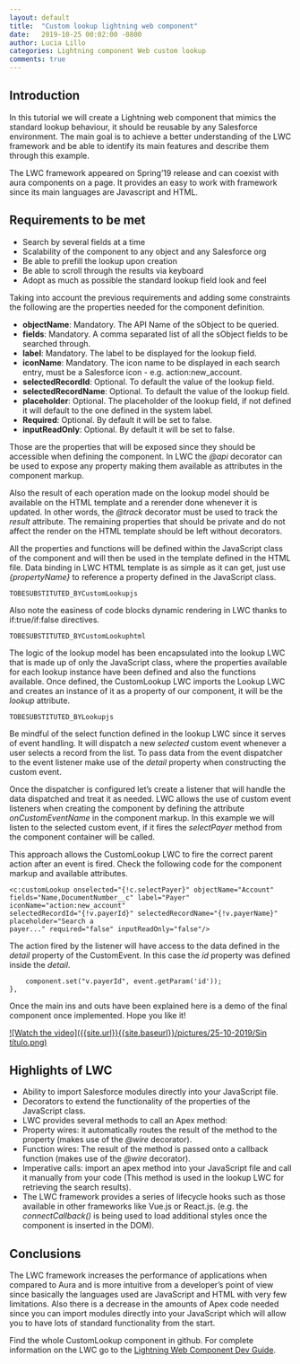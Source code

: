 ```yaml
---
layout: default
title:  "Custom lookup lightning web component"
date:   2019-10-25 00:02:00 -0800
author: Lucia Lillo
categories: Lightning component Web custom lookup
comments: true
---
```


## Introduction
In this tutorial we will create a Lightning web component that mimics the standard lookup behaviour, it should be reusable by any Salesforce environment. The main goal is to achieve a better understanding of the LWC framework and be able to identify its main features and describe them through this example.

The LWC framework appeared on Spring’19 release and can coexist with aura components on a page. It provides an easy to work with framework since its main languages are Javascript and HTML.

## Requirements to be met
- Search by several fields at a time
- Scalability of the component to any object and any Salesforce org
- Be able to prefill the lookup upon creation
- Be able to scroll through the results via keyboard
- Adopt as much as possible the standard lookup field look and feel

Taking into account the previous requirements and adding some constraints the following are the properties needed for the component definition.

- **objectName**: Mandatory. The API Name of the sObject to be queried.
- **fields**: Mandatory. A comma separated list of all the sObject fields to be searched through.
- **label**: Mandatory. The label to be displayed for the lookup field.
- **iconName**: Mandatory. The icon name to be displayed in each search entry, must be a Salesforce icon - e.g. action:new_account.
- **selectedRecordId**: Optional. To default the value of the lookup field.
- **selectedRecordName**: Optional. To default the value of the lookup field.
- **placeholder**: Optional. The placeholder of the lookup field, if not defined it will default to the one defined in the system label.
- **Required**: Optional. By default it will be set to false.
- **inputReadOnly**: Optional. By default it will be set to false.

Those are the properties that will be exposed since they should be accessible when defining the component. In LWC the *@api* decorator can be used to expose any property making them available as attributes in the component markup.

Also the result of each operation made on the lookup model should be available on the HTML template and a rerender done whenever it is updated. In other words, the *@track* decorator must be used to track the *result* attribute. The remaining properties that should be private and do not affect the render on the HTML template should be left without decorators.

All the properties and functions will be defined within the JavaScript class of the component and will then be used in the template defined in the HTML file. Data binding in LWC HTML template is as simple as it can get, just use *{propertyName}* to reference a property defined in the JavaScript class.

`TOBESUBSTITUTED_BYCustomLookupjs`

Also note the easiness of code blocks dynamic rendering in LWC thanks to if:true/if:false directives.

`TOBESUBSTITUTED_BYCustomLookuphtml`

The logic of the lookup model has been encapsulated into the lookup LWC that is made up of only the JavaScript class, where the properties available for each lookup instance have been defined and also the functions available. Once defined, the CustomLookup LWC imports the Lookup LWC and creates an instance of it as a property of our component, it will be the *lookup* attribute.

`TOBESUBSTITUTED_BYLookupjs`

Be mindful of the select function defined in the lookup LWC since it serves of event handling. It will dispatch a new *selected* custom event whenever a user selects a record from the list. To pass data from the event dispatcher to the event listener make use of the *detail* property when constructing the custom event.

Once the dispatcher is configured let’s create a listener that will handle the data dispatched and treat it as needed. LWC allows the use of custom event listeners when creating the component by defining the attribute *onCustomEventName* in the component markup. In this example we will listen to the selected custom event, if it fires the *selectPayer* method from the component container will be called. 

This approach allows the CustomLookup LWC to fire the correct parent action after an event is fired. Check the following code for the component markup and available attributes.

```
<c:customLookup onselected="{!c.selectPayer}" objectName="Account" 
fields="Name,DocumentNumber__c" label="Payer" iconName="action:new_account" 
selectedRecordId="{!v.payerId}" selectedRecordName="{!v.payerName}" placeholder="Search a 
payer..." required="false" inputReadOnly="false"/>
```

The action fired by the listener will have access to the data defined in the *detail* property of the CustomEvent. In this case the *id* property was defined inside the *detail*.

```selectPayer : function(component, event, helper){        
    component.set("v.payerId", event.getParam('id'));
},
```

Once the main ins and outs have been explained here is a demo of the final component once implemented. Hope you like it!


[![Watch the video]({{site.url}}{{site.baseurl}}/pictures/25-10-2019/Sin título.png)](http://www.youtube.com/watch?v=pCSnZ2XsC8c "Video")


## Highlights of LWC
- Ability to import Salesforce modules directly into your JavaScript file.
- Decorators to extend the functionality of the properties of the JavaScript class.
- LWC provides several methods to call an Apex method:
- Property wires: it automatically routes the result of the method to the property (makes use of the *@wire* decorator).
- Function wires: The result of the method is passed onto a callback function (makes use of the *@wire* decorator).
- Imperative calls: import an apex method into your JavaScript file and call it manually from your code (This method is used in the lookup LWC for retrieving the search results).
- The LWC framework provides a series of lifecycle hooks such as those available in other frameworks like Vue.js or React.js. (e.g. the *connectCallback()* is being used to load additional styles once the component is inserted in the DOM).

## Conclusions
The LWC framework increases the performance of applications when compared to Aura and is more intuitive from a developer’s point of view since basically the languages used are JavaScript and HTML with very few limitations. Also there is a decrease in the amounts of Apex code needed since you can import modules directly into your JavaScript which will allow you to have lots of standard functionality from the start.

Find the whole CustomLookup component in github. For complete information on the LWC go to the [Lightning Web Component Dev Guide](https://developer.salesforce.com/docs/component-library/documentation/lwc).

